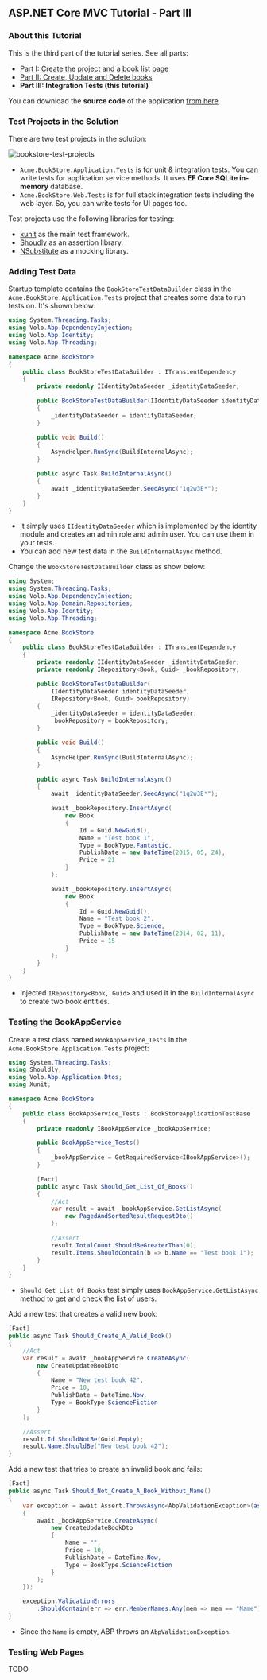 ## ASP.NET Core MVC Tutorial - Part III

### About this Tutorial

This is the third part of the tutorial series. See all parts:

- [Part I: Create the project and a book list page](Part-I.md)
- [Part II: Create, Update and Delete books](Part-II.md)
- **Part III: Integration Tests (this tutorial)**

You can download the **source code** of the application [from here](https://github.com/volosoft/abp/tree/master/samples/BookStore).

### Test Projects in the Solution

There are two test projects in the solution:

![bookstore-test-projects](images/bookstore-test-projects.png)

* `Acme.BookStore.Application.Tests` is for unit & integration tests. You can write tests for application service methods. It uses **EF Core SQLite in-memory** database.
* `Acme.BookStore.Web.Tests` is for full stack integration tests including the web layer. So, you can write tests for UI pages too.

Test projects use the following libraries for testing:

* [xunit](https://xunit.github.io/) as the main test framework.
* [Shoudly](http://shouldly.readthedocs.io/en/latest/) as an assertion library.
* [NSubstitute](http://nsubstitute.github.io/) as a mocking library.

### Adding Test Data

Startup template contains the `BookStoreTestDataBuilder` class in the `Acme.BookStore.Application.Tests` project that creates some data to run tests on. It's shown below:

````C#
using System.Threading.Tasks;
using Volo.Abp.DependencyInjection;
using Volo.Abp.Identity;
using Volo.Abp.Threading;

namespace Acme.BookStore
{
    public class BookStoreTestDataBuilder : ITransientDependency
    {
        private readonly IIdentityDataSeeder _identityDataSeeder;

        public BookStoreTestDataBuilder(IIdentityDataSeeder identityDataSeeder)
        {
            _identityDataSeeder = identityDataSeeder;
        }

        public void Build()
        {
            AsyncHelper.RunSync(BuildInternalAsync);
        }

        public async Task BuildInternalAsync()
        {
            await _identityDataSeeder.SeedAsync("1q2w3E*");
        }
    }
}
````

* It simply uses `IIdentityDataSeeder` which is implemented by the identity module and creates an admin role and admin user. You can use them in your tests.
* You can add new test data in the `BuildInternalAsync` method.

Change the `BookStoreTestDataBuilder` class as show below:

````C#
using System;
using System.Threading.Tasks;
using Volo.Abp.DependencyInjection;
using Volo.Abp.Domain.Repositories;
using Volo.Abp.Identity;
using Volo.Abp.Threading;

namespace Acme.BookStore
{
    public class BookStoreTestDataBuilder : ITransientDependency
    {
        private readonly IIdentityDataSeeder _identityDataSeeder;
        private readonly IRepository<Book, Guid> _bookRepository;

        public BookStoreTestDataBuilder(
            IIdentityDataSeeder identityDataSeeder,
            IRepository<Book, Guid> bookRepository)
        {
            _identityDataSeeder = identityDataSeeder;
            _bookRepository = bookRepository;
        }

        public void Build()
        {
            AsyncHelper.RunSync(BuildInternalAsync);
        }

        public async Task BuildInternalAsync()
        {
            await _identityDataSeeder.SeedAsync("1q2w3E*");

            await _bookRepository.InsertAsync(
                new Book
                {
                    Id = Guid.NewGuid(),
                    Name = "Test book 1",
                    Type = BookType.Fantastic,
                    PublishDate = new DateTime(2015, 05, 24),
                    Price = 21
                }
            );

            await _bookRepository.InsertAsync(
                new Book
                {
                    Id = Guid.NewGuid(),
                    Name = "Test book 2",
                    Type = BookType.Science,
                    PublishDate = new DateTime(2014, 02, 11),
                    Price = 15
                }
            );
        }
    }
}
````

* Injected `IRepository<Book, Guid>` and used it in the `BuildInternalAsync` to create two book entities.

### Testing the BookAppService

Create a test class named `BookAppService_Tests` in the `Acme.BookStore.Application.Tests` project:

````C#
using System.Threading.Tasks;
using Shouldly;
using Volo.Abp.Application.Dtos;
using Xunit;

namespace Acme.BookStore
{
    public class BookAppService_Tests : BookStoreApplicationTestBase
    {
        private readonly IBookAppService _bookAppService;

        public BookAppService_Tests()
        {
            _bookAppService = GetRequiredService<IBookAppService>();
        }

        [Fact]
        public async Task Should_Get_List_Of_Books()
        {
            //Act
            var result = await _bookAppService.GetListAsync(
                new PagedAndSortedResultRequestDto()
            );

            //Assert
            result.TotalCount.ShouldBeGreaterThan(0);
            result.Items.ShouldContain(b => b.Name == "Test book 1");
        }
    }
}
````

* `Should_Get_List_Of_Books` test simply uses `BookAppService.GetListAsync` method to get and check the list of users.

Add a new test that creates a valid new book:

````C#
[Fact]
public async Task Should_Create_A_Valid_Book()
{
    //Act
    var result = await _bookAppService.CreateAsync(
        new CreateUpdateBookDto
        {
            Name = "New test book 42",
            Price = 10,
            PublishDate = DateTime.Now,
            Type = BookType.ScienceFiction
        }
    );

    //Assert
    result.Id.ShouldNotBe(Guid.Empty);
    result.Name.ShouldBe("New test book 42");
}
````

Add a new test that tries to create an invalid book and fails:

````C#
[Fact]
public async Task Should_Not_Create_A_Book_Without_Name()
{
    var exception = await Assert.ThrowsAsync<AbpValidationException>(async () =>
    {
        await _bookAppService.CreateAsync(
            new CreateUpdateBookDto
            {
                Name = "",
                Price = 10,
                PublishDate = DateTime.Now,
                Type = BookType.ScienceFiction
            }
        );
    });

    exception.ValidationErrors
        .ShouldContain(err => err.MemberNames.Any(mem => mem == "Name"));
}
````

* Since the `Name` is empty, ABP throws an `AbpValidationException`.

### Testing Web Pages

TODO